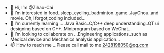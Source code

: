 - 👋 Hi, I’m @Zihao-Cai
- 👀 I’m interested in food..sleep..cycling..badminton..game..JayChou..and movie.  Oh,I forgot,coding included...
- 🌱 I’m currently learning ... Java Basic..C/C++ deep understanding..QT ui designing based on C++..Miniprogram based on WeChat...
- 💞️ I’m looking to collaborate on ...Engineering applications..such as Medical device and Mechanics analysis application...
- 📫 How to reach me ...Please call mail to me 2428198050@qq.com

<!---
Zihao-Cai/Zihao-Cai is a ✨ special ✨ repository because its `README.md` (this file) appears on your GitHub profile.
You can click the Preview link to take a look at your changes.
--->
